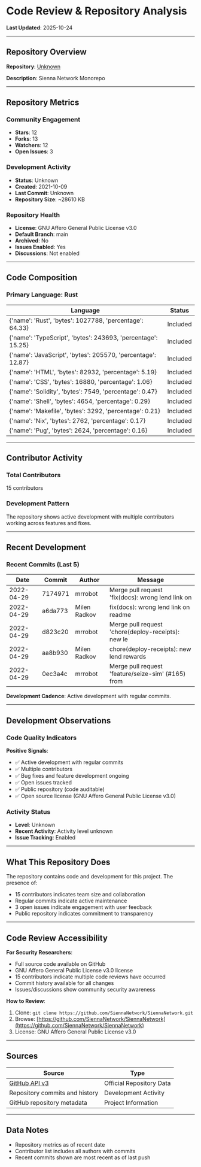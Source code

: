 # Code Review & Repository Analysis

**Last Updated**: 2025-10-24

---

## Repository Overview

**Repository**: [Unknown](https://github.com/SiennaNetwork/SiennaNetwork)

**Description**: Sienna Network Monorepo

---

## Repository Metrics

### Community Engagement
- **Stars**: 12
- **Forks**: 13
- **Watchers**: 12
- **Open Issues**: 3

### Development Activity
- **Status**: Unknown
- **Created**: 2021-10-09
- **Last Commit**: Unknown
- **Repository Size**: ~28610 KB

### Repository Health
- **License**: GNU Affero General Public License v3.0
- **Default Branch**: main
- **Archived**: No
- **Issues Enabled**: Yes
- **Discussions**: Not enabled

---

## Code Composition

### Primary Language: Rust

| Language | Status |
|----------|--------|
| {'name': 'Rust', 'bytes': 1027788, 'percentage': 64.33} | Included |
| {'name': 'TypeScript', 'bytes': 243693, 'percentage': 15.25} | Included |
| {'name': 'JavaScript', 'bytes': 205570, 'percentage': 12.87} | Included |
| {'name': 'HTML', 'bytes': 82932, 'percentage': 5.19} | Included |
| {'name': 'CSS', 'bytes': 16880, 'percentage': 1.06} | Included |
| {'name': 'Solidity', 'bytes': 7549, 'percentage': 0.47} | Included |
| {'name': 'Shell', 'bytes': 4654, 'percentage': 0.29} | Included |
| {'name': 'Makefile', 'bytes': 3292, 'percentage': 0.21} | Included |
| {'name': 'Nix', 'bytes': 2762, 'percentage': 0.17} | Included |
| {'name': 'Pug', 'bytes': 2624, 'percentage': 0.16} | Included |

---

## Contributor Activity

### Total Contributors
15 contributors

### Development Pattern
The repository shows active development with multiple contributors working across features and fixes.

---

## Recent Development

### Recent Commits (Last 5)

| Date | Commit | Author | Message |
|------|--------|--------|---------|
| 2022-04-29 | 7174971 | mrrobot | Merge pull request 'fix(docs): wrong lend link on  |
| 2022-04-29 | a6da773 | Milen Radkov | fix(docs): wrong lend link on readme |
| 2022-04-29 | d823c20 | mrrobot | Merge pull request 'chore(deploy-receipts): new le |
| 2022-04-29 | aa8b930 | Milen Radkov | chore(deploy-receipts): new lend rewards |
| 2022-04-29 | 0ec3a4c | mrrobot | Merge pull request 'feature/seize-sim' (#165) from |


**Development Cadence**: Active development with regular commits.

---

## Development Observations

### Code Quality Indicators

**Positive Signals**:
- ✅ Active development with regular commits
- ✅ Multiple contributors
- ✅ Bug fixes and feature development ongoing
- ✅ Open issues tracked
- ✅ Public repository (code auditable)
- ✅ Open source license (GNU Affero General Public License v3.0)

### Activity Status
- **Level**: Unknown
- **Recent Activity**: Activity level unknown
- **Issue Tracking**: Enabled

---

## What This Repository Does

The repository contains code and development for this project. The presence of:
- 15 contributors indicates team size and collaboration
- Regular commits indicate active maintenance
- 3 open issues indicate engagement with user feedback
- Public repository indicates commitment to transparency

---

## Code Review Accessibility

**For Security Researchers**:
- Full source code available on GitHub
- GNU Affero General Public License v3.0 license
- 15 contributors indicate multiple code reviews have occurred
- Commit history available for all changes
- Issues/discussions show community security awareness

**How to Review**:
1. Clone: `git clone https://github.com/SiennaNetwork/SiennaNetwork.git`
2. Browse: [https://github.com/SiennaNetwork/SiennaNetwork](https://github.com/SiennaNetwork/SiennaNetwork)
3. License: GNU Affero General Public License v3.0

---

## Sources

| Source | Type |
|--------|------|
| [GitHub API v3](https://github.com/SiennaNetwork/SiennaNetwork) | Official Repository Data |
| Repository commits and history | Development Activity |
| GitHub repository metadata | Project Information |

---

## Data Notes

- Repository metrics as of recent date
- Contributor list includes all authors with commits
- Recent commits shown are most recent as of last push
